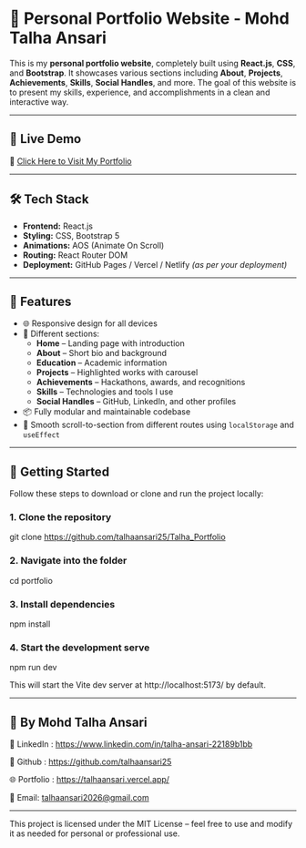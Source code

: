 # 💼 Personal Portfolio Website - Mohd Talha Ansari

This is my **personal portfolio website**, completely built using **React.js**, **CSS**, and **Bootstrap**. It showcases various sections including **About**, **Projects**, **Achievements**, **Skills**, **Social Handles**, and more. The goal of this website is to present my skills, experience, and accomplishments in a clean and interactive way.

---

## 🚀 Live Demo

🔗 [Click Here to Visit My Portfolio](https://talhaansari.vercel.app/)  


---

## 🛠️ Tech Stack

- **Frontend:** React.js
- **Styling:** CSS, Bootstrap 5
- **Animations:** AOS (Animate On Scroll)
- **Routing:** React Router DOM
- **Deployment:** GitHub Pages / Vercel / Netlify *(as per your deployment)*

---

## 🧩 Features

- 🌐 Responsive design for all devices
- 📄 Different sections:
  - **Home** – Landing page with introduction
  - **About** – Short bio and background
  - **Education** – Academic information
  - **Projects** – Highlighted works with carousel
  - **Achievements** – Hackathons, awards, and recognitions
  - **Skills** – Technologies and tools I use
  - **Social Handles** – GitHub, LinkedIn, and other profiles
- 📦 Fully modular and maintainable codebase
- 🎯 Smooth scroll-to-section from different routes using `localStorage` and `useEffect`

---

## 🧾 Getting Started

Follow these steps to download or clone and run the project locally:

### 1. Clone the repository

git clone https://github.com/talhaansari25/Talha_Portfolio

### 2. Navigate into the folder

cd portfolio

### 3. Install dependencies

npm install

### 4. Start the development serve
npm run dev

This will start the Vite dev server at http://localhost:5173/ by default.

---

## 👨 By Mohd Talha Ansari

🔗 LinkedIn : https://www.linkedin.com/in/talha-ansari-22189b1bb

🔗 Github : https://github.com/talhaansari25

🌐 Portfolio : https://talhaansari.vercel.app/

📧 Email: talhaansari2026@gmail.com


---

This project is licensed under the MIT License – feel free to use and modify it as needed for personal or professional use.


